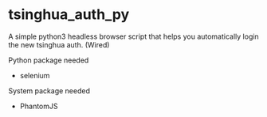# tsinghua_auth_py
A simple python3 headless browser script that helps you automatically login the new tsinghua auth. (Wired)

Python package needed

- selenium

System package needed

- PhantomJS
